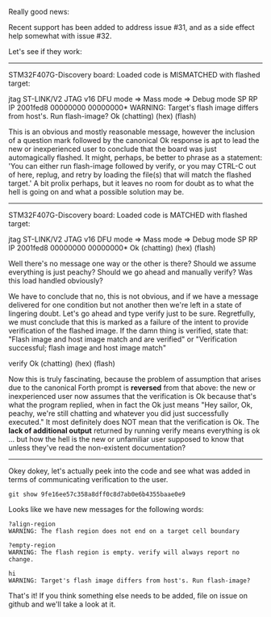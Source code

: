 Really good news:

Recent support has been added to address issue #31, and as a side effect
help somewhat with issue #32.

Let's see if they work:

---------------------------------------------------------------------

STM32F407G-Discovery board:
Loaded code is MISMATCHED with flashed target:

jtag 
ST-LINK/V2 JTAG v16 
DFU mode => Mass mode => Debug mode 
      SP        RP        IP
2001fed8  00000000  00000000* 
WARNING: Target's flash image differs from host's. Run flash-image? Ok
(chatting) (hex) (flash)

This is an obvious and mostly reasonable message, however the inclusion
of a question mark followed by the canonical Ok response is apt to lead
the new or inexperienced user to conclude that the board was just
automagically flashed.  It might, perhaps, be better to phrase as a
statement: 'You can either run flash-image followed by verify, or you may
CTRL-C out of here, replug, and retry by loading the file(s) that will 
match the flashed target.'  A bit prolix perhaps, but it leaves no room
for doubt as to what the hell is going on and what a possible solution
may be.

----------------------------------------------------------------------

STM32F407G-Discovery board:
Loaded code is MATCHED with flashed target:

jtag 
ST-LINK/V2 JTAG v16 
DFU mode => Mass mode => Debug mode 
      SP        RP        IP
2001fed8  00000000  00000000*  Ok (chatting) (hex) (flash)

Well there's no message one way or the other is there?  Should we assume
everything is just peachy? Should we go ahead and manually verify? Was
this load handled obviously?

We have to conclude that no, this is not obvious, and if we have a
message delivered for one condition but not another then we're left in a
state of lingering doubt.  Let's go ahead and type verify just to be
sure.  Regretfully, we must conclude that this is marked as a failure of
the intent to provide verification of the flashed image.  If the damn
thing is verified, state that: "Flash image and host image match and are
verified"  or  "Verification successful; flash image and host image
match"

verify  Ok (chatting) (hex) (flash)

Now this is truly fascinating, because the problem of assumption that
arises due to the canonical Forth prompt is **reversed** from that
above:  the new or inexperienced user now assumes that the verification
is Ok because that's what the program replied, when in fact the Ok just
means "Hey sailor, Ok, peachy, we're still chatting and whatever you did just
successfully executed." It most definitely does NOT mean that the
verification is Ok.  The **lack of additional output** returned by
running verify means everything is ok ... but how the hell is the new or
unfamiliar user supposed to know that unless they've read the
non-existent documentation?

-----------------------------------------------------------------------

Okey dokey, let's actually peek into the code and see what was added in
terms of communicating verification to the user.

```
git show 9fe16ee57c358a8dff0c8d7ab0e6b4355baae0e9
```

Looks like we have new messages for the following words:

```
?align-region
WARNING: The flash region does not end on a target cell boundary

?empty-region
WARNING: The flash region is empty. verify will always report no change.

hi
WARNING: Target's flash image differs from host's. Run flash-image?
```

That's it! If you think something else needs to be added, file on issue
on github and we'll take a look at it.

